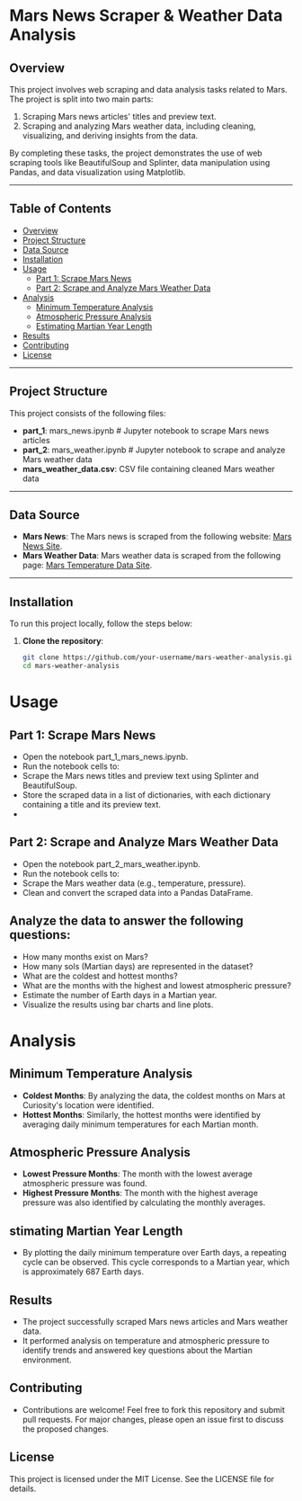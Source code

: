 # Mars News Scraper & Weather Data Analysis

## Overview
This project involves web scraping and data analysis tasks related to Mars. The project is split into two main parts:
1. Scraping Mars news articles' titles and preview text.
2. Scraping and analyzing Mars weather data, including cleaning, visualizing, and deriving insights from the data.

By completing these tasks, the project demonstrates the use of web scraping tools like BeautifulSoup and Splinter, data manipulation using Pandas, and data visualization using Matplotlib.

---

## Table of Contents
- [Overview](#overview)
- [Project Structure](#project-structure)
- [Data Source](#data-source)
- [Installation](#installation)
- [Usage](#usage)
  - [Part 1: Scrape Mars News](#part-1-scrape-mars-news)
  - [Part 2: Scrape and Analyze Mars Weather Data](#part-2-scrape-and-analyze-mars-weather-data)
- [Analysis](#analysis)
  - [Minimum Temperature Analysis](#minimum-temperature-analysis)
  - [Atmospheric Pressure Analysis](#atmospheric-pressure-analysis)
  - [Estimating Martian Year Length](#estimating-martian-year-length)
- [Results](#results)
- [Contributing](#contributing)
- [License](#license)

---

## Project Structure
This project consists of the following files:

- **part_1**: mars_news.ipynb # Jupyter notebook to scrape Mars news articles
- **part_2**: mars_weather.ipynb # Jupyter notebook to scrape and analyze Mars weather data
- **mars_weather_data.csv**: CSV file containing cleaned Mars weather data


---

## Data Source
- **Mars News**: The Mars news is scraped from the following website: [Mars News Site](https://static.bc-edx.com/data/web/mars_news/index.html).
- **Mars Weather Data**: Mars weather data is scraped from the following page: [Mars Temperature Data Site](https://static.bc-edx.com/data/web/mars_facts/temperature.html).

---

## Installation
To run this project locally, follow the steps below:

1. **Clone the repository**:
   ```bash
   git clone https://github.com/your-username/mars-weather-analysis.git
   cd mars-weather-analysis
# Usage

## Part 1: Scrape Mars News
- Open the notebook part_1_mars_news.ipynb.
- Run the notebook cells to:
- Scrape the Mars news titles and preview text using Splinter and BeautifulSoup.
- Store the scraped data in a list of dictionaries, with each dictionary containing a title and its preview text.
- 
## Part 2: Scrape and Analyze Mars Weather Data

- Open the notebook part_2_mars_weather.ipynb.
- Run the notebook cells to:
- Scrape the Mars weather data (e.g., temperature, pressure).
- Clean and convert the scraped data into a Pandas DataFrame.
## Analyze the data to answer the following questions:
- How many months exist on Mars?
- How many sols (Martian days) are represented in the dataset?
- What are the coldest and hottest months?
- What are the months with the highest and lowest atmospheric pressure?
- Estimate the number of Earth days in a Martian year.
- Visualize the results using bar charts and line plots.
# Analysis
## Minimum Temperature Analysis
- **Coldest Months**: By analyzing the data, the coldest months on Mars at Curiosity's location were identified.
- **Hottest Months**: Similarly, the hottest months were identified by averaging daily minimum temperatures for each Martian month.
## Atmospheric Pressure Analysis
- **Lowest Pressure Months**: The month with the lowest average atmospheric pressure was found.
- **Highest Pressure Months**: The month with the highest average pressure was also identified by calculating the monthly averages.
## stimating Martian Year Length
- By plotting the daily minimum temperature over Earth days, a repeating cycle can be observed. This cycle corresponds to a Martian year, which is approximately 687 Earth days.
## Results
- The project successfully scraped Mars news articles and Mars weather data.
- It performed analysis on temperature and atmospheric pressure to identify trends and answered key questions about the Martian environment.

## Contributing
- Contributions are welcome! Feel free to fork this repository and submit pull requests. For major changes, please open an issue first to discuss the proposed changes.

## License

This project is licensed under the MIT License. See the LICENSE file for details.


